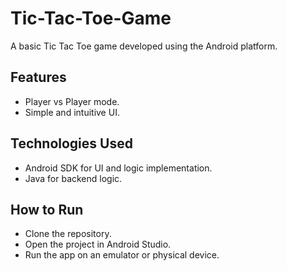 # Tic-Tac-Toe-Game

A basic Tic Tac Toe game developed using the Android platform.

## Features
- Player vs Player mode.
- Simple and intuitive UI.

## Technologies Used
- Android SDK for UI and logic implementation.
- Java for backend logic.

## How to Run
- Clone the repository.
- Open the project in Android Studio.
- Run the app on an emulator or physical device.
